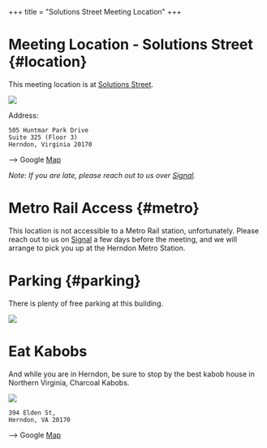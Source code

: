 +++
title = "Solutions Street Meeting Location"
+++
 
# Meeting Location - Solutions Street {#location}

This meeting location is at [Solutions Street](https://solutionstreet.com/). 

![](/meetings/solutions_street_505_huntmar_back.jpg)

Address:

    505 Huntmar Park Drive
    Suite 325 (Floor 3)
    Herndon, Virginia 20170

--> Google [Map](https://maps.app.goo.gl/K8qwmdcUb1eQdF1P9)

_Note: If you are late, please reach out to us over
[Signal](https://signal.group/#CjQKIGYAYkoVLdiHZjUhpfxZBa5s-XIZ8AyrMWo-GQh9lVcJEhBXh7NEH3GOHPYNd2Xhmq8H)._

# Metro Rail Access {#metro}

This location is not accessible to a Metro Rail station, unfortunately. Please reach out to us on
[Signal](https://signal.group/#CjQKIGYAYkoVLdiHZjUhpfxZBa5s-XIZ8AyrMWo-GQh9lVcJEhBXh7NEH3GOHPYNd2Xhmq8H)
a few days before the meeting, and we will arrange to pick you up at the Herndon Metro Station.

# Parking {#parking}

There is plenty of free parking at this building.

![](/meetings/solutions_street_505_huntmar_front.jpg)

# Eat Kabobs

And while you are in Herndon, be sure to stop by the best kabob house in Northern Virginia,
Charcoal Kabobs.

![](/meetings/charcoal_kabobs.jpg)

    394 Elden St,
    Herndon, VA 20170

--> Google [Map](https://maps.app.goo.gl/ndFaXm5DxexF69peA)
